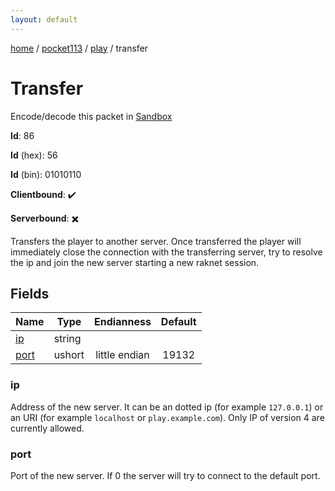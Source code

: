 ```yaml
---
layout: default
---
```


[home](/)  /  [pocket113](/protocol/pocket113)  /  [play](/protocol/pocket113/play)  /  transfer

# Transfer

Encode/decode this packet in [Sandbox](../../../sandbox/pocket113#play.transfer)

**Id**: 86

**Id** (hex): 56

**Id** (bin): 01010110

**Clientbound**: ✔️

**Serverbound**: ✖️

Transfers the player to another server. Once transferred the player will immediately close the connection with the transferring server, try to resolve the ip and join the new server starting a new raknet session.

## Fields

Name | Type | Endianness | Default
---|---|:---:|:---:
[ip](#ip) | string |  | 
[port](#port) | ushort | little endian | 19132

### ip

Address of the new server. It can be an dotted ip (for example `127.0.0.1`) or an URI (for example `localhost` or `play.example.com`). Only IP of version 4 are currently allowed.

### port

Port of the new server. If 0 the server will try to connect to the default port.
